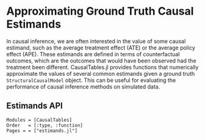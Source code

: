 # Approximating Ground Truth Causal Estimands

In causal inference, we are often interested in the value of some causal estimand, such as the average treatment effect (ATE) or the average policy effect (APE). These estimands are defined in terms of counterfactual outcomes, which are the outcomes that would have been observed had the treatment been different. CausalTables.jl provides functions that numerically approximate the values of several common estimands given a ground truth 
`StructuralCausalModel` object. This can be useful for evaluating the performance of causal inference methods on simulated data. 

## Estimands API

```@autodocs
Modules = [CausalTables]
Order   = [:type, :function]
Pages = = ["estimands.jl"]
```

